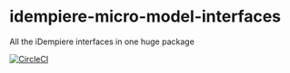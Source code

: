# idempiere-micro-model-interfaces
All the iDempiere interfaces in one huge package

[![CircleCI](https://circleci.com/gh/iDempiere-micro/idempiere-micro-model-interfaces.svg?style=svg)](https://circleci.com/gh/iDempiere-micro/idempiere-micro-model-interfaces)
